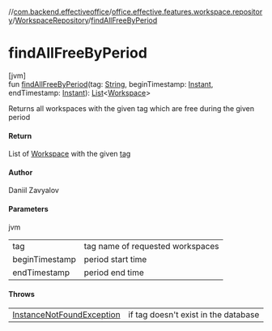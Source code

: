 //[com.backend.effectiveoffice](../../../index.md)/[office.effective.features.workspace.repository](../index.md)/[WorkspaceRepository](index.md)/[findAllFreeByPeriod](find-all-free-by-period.md)

# findAllFreeByPeriod

[jvm]\
fun [findAllFreeByPeriod](find-all-free-by-period.md)(tag: [String](https://kotlinlang.org/api/latest/jvm/stdlib/kotlin/-string/index.html), beginTimestamp: [Instant](https://docs.oracle.com/javase/8/docs/api/java/time/Instant.html), endTimestamp: [Instant](https://docs.oracle.com/javase/8/docs/api/java/time/Instant.html)): [List](https://kotlinlang.org/api/latest/jvm/stdlib/kotlin.collections/-list/index.html)&lt;[Workspace](../../office.effective.model/-workspace/index.md)&gt;

Returns all workspaces with the given tag which are free during the given period

#### Return

List of [Workspace](../../office.effective.model/-workspace/index.md) with the given [tag](find-all-free-by-period.md)

#### Author

Daniil Zavyalov

#### Parameters

jvm

| | |
|---|---|
| tag | tag name of requested workspaces |
| beginTimestamp | period start time |
| endTimestamp | period end time |

#### Throws

| | |
|---|---|
| [InstanceNotFoundException](../../office.effective.common.exception/-instance-not-found-exception/index.md) | if tag doesn't exist in the database |
